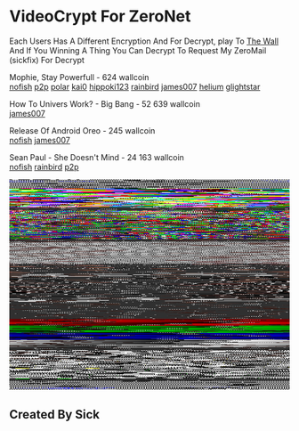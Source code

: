 # VideoCrypt For ZeroNet

Each Users Has A Different Encryption And For Decrypt, play To [The Wall](http://127.0.0.1:43110/1WALLz8v6MhfV9j3M4v719aabA9WVsXA4/) And If You Winning A Thing You Can Decrypt To Request My ZeroMail (sickfix) For Decrypt

Mophie, Stay Powerfull - 624 wallcoin  
[nofish](mophie_nofish.mp4) [p2p](mophie_p2p.mp4) [polar](mophie_polar.mp4) [kai0](mophie_kai0.mp4) [hippoki123](mophie_hippoki123.mp4) [rainbird](mophie_rainbird.mp4) [james007](mophie_james007.mp4) [helium](mophie_helium.mp4) [glightstar](mophie_glightstar.mp4)

How To Univers Work? - Big Bang - 52 639 wallcoin  
[james007](bigbang_james007.mp4)

Release Of Android Oreo - 245 wallcoin  
[nofish](oreo_nofish.mp4) [james007](oreo_james007.mp4)

Sean Paul - She Doesn't Mind - 24 163 wallcoin  
[nofish](sean_nofish.mp4) [rainbird](sean_rainbird.mp4) [p2p](sean_p2p.mp4)

![](sick_videocrypt.png)

## Created By Sick